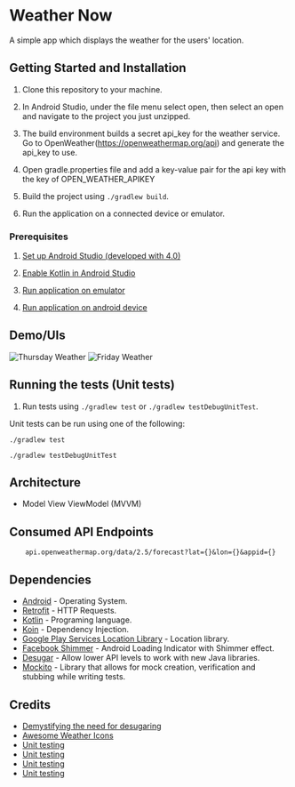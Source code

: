 Weather Now
==========

A simple app which displays the weather for the users' location.



## Getting Started and Installation

1. Clone this repository to your machine.

2. In Android Studio, under the file menu select open, then select an open and navigate to the project you just unzipped.

3. The build environment builds a secret api_key for the weather service. Go to OpenWeather(https://openweathermap.org/api) and generate the api_key to use.

4. Open gradle.properties file and add a key-value pair for the api key with the key of OPEN_WEATHER_APIKEY

4. Build the project using `./gradlew build`.

5. Run the application on a connected device or emulator.

### Prerequisites

1. [Set up Android Studio (developed with 4.0)](https://developer.android.com/studio/install)

2. [Enable Kotlin in Android Studio](https://medium.com/@elye.project/setup-kotlin-for-android-studio-1bffdf1362e8)

3. [Run application on emulator](https://developer.android.com/studio/run/emulator)

4. [Run application on android device](https://developer.android.com/studio/run/device)


## Demo/UIs
![Thursday Weather](https://i.postimg.cc/rp3w2Jhz/Screenshot-20220331-015016-Weather-Now.jpg "Mannheim Thursday")
![Friday Weather](https://i.postimg.cc/sxRfv2Cr/Screenshot-20220331-015026-Weather-Now.jpg "Mannheim Friday")


## Running the tests (Unit tests)

1. Run tests using `./gradlew test` or `./gradlew testDebugUnitTest`.

Unit tests can be run using one of the following:
~~~~
./gradlew test
~~~~

~~~~
./gradlew testDebugUnitTest
~~~~


## Architecture
* Model View ViewModel (MVVM)


## Consumed API Endpoints

```
    api.openweathermap.org/data/2.5/forecast?lat={}&lon={}&appid={}
```


## Dependencies

* [Android](https://www.android.com/) - Operating System.
* [Retrofit](https://square.github.io/retrofit/) - HTTP Requests.
* [Kotlin](https://kotlinlang.org/) - Programing language.
* [Koin](https://insert-koin.io/) - Dependency Injection.
* [Google Play Services Location Library](https://developers.google.com/android/guides/setup) - Location library.
* [Facebook Shimmer](https://github.com/facebook/shimmer-android) - Android Loading Indicator with Shimmer effect.
* [Desugar](https://mvnrepository.com/artifact/com.android.tools/desugar_jdk_libs/1.1.5) - Allow lower API levels to work with new Java libraries.
* [Mockito](https://javadoc.io/doc/org.mockito/mockito-core/2.23.0/org/mockito/Mockito.html) - Library that allows for mock creation, verification and stubbing while writing tests.


## Credits
* [Demystifying the need for desugaring](https://blog.mindorks.com/desugaring-in-android)
* [Awesome Weather Icons](https://erikflowers.github.io/weather-icons/)
* [Unit testing](https://medium.com/swlh/unit-testing-with-kotlin-coroutines-the-android-way-19289838d257)
* [Unit testing](https://medium.com/swlh/unit-testing-with-kotlin-coroutines-the-android-way-19289838d257)
* [Unit testing](https://medium.com/@iamanbansal/testing-viewmodel-livedata-4a62f34e7c26)
* [Unit testing](https://www.geeksforgeeks.org/unit-testing-of-viewmodel-with-kotlin-coroutines-and-livedata-in-android/)